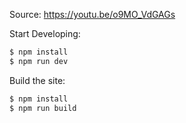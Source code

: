 Source: https://youtu.be/o9MO_VdGAGs

Start Developing:
```bash
$ npm install
$ npm run dev
```

Build the site:
```bash
$ npm install
$ npm run build
```